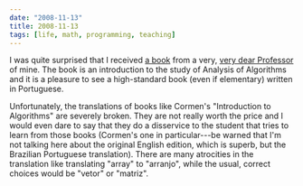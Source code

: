 ```yaml
---
date: "2008-11-13"
title: 2008-11-13
tags: [life, math, programming, teaching]
---
```

I was quite surprised that I received
[a book](http://www.ime.usp.br/~pf/algoritmos-livro/) from a very,
[very dear Professor](http://www.ime.usp.br/~pf/) of mine. The book
is an introduction to the study of Analysis of Algorithms and it is
a pleasure to see a high-standard book (even if elementary) written
in Portuguese.

Unfortunately, the translations of books like Cormen's
"Introduction to Algorithms" are severely broken. They are not
really worth the price and I would even dare to say that they do a
disservice to the student that tries to learn from those books
(Cormen's one in particular---be warned that I'm not talking here
about the original English edition, which is superb, but the
Brazilian Portuguese translation). There are many atrocities in the
translation like translating "array" to "arranjo", while the usual,
correct choices would be "vetor" or "matriz".


